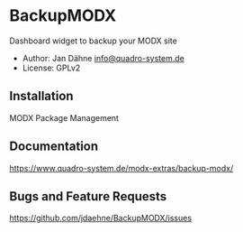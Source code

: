 # BackupMODX

Dashboard widget to backup your MODX site

- Author: Jan Dähne <info@quadro-system.de>
- License: GPLv2

## Installation

MODX Package Management

## Documentation

https://www.quadro-system.de/modx-extras/backup-modx/

## Bugs and Feature Requests

https://github.com/jdaehne/BackupMODX/issues
